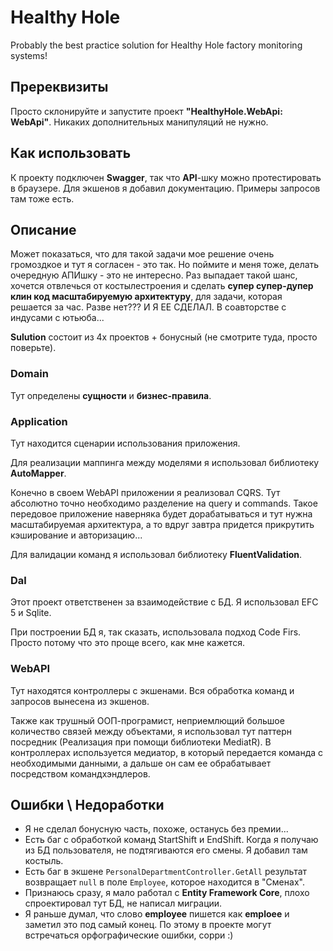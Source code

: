 # Healthy Hole 

Probably the best practice solution for Healthy Hole factory monitoring systems!

## Пререквизиты

Просто склонируйте и запустите проект **"HealthyHole.WebApi: WebApi"**. Никаких дополнительных манипуляций не нужно.

## Как использовать

К проекту подключен **Swagger**, так что **API**-шку можно протестировать в браузере. 
Для экшенов я добавил документацию. Примеры запросов там тоже есть.

## Описание

Может показаться, что для такой задачи мое решение очень громоздкое и тут я согласен - это так. Но поймите и меня тоже, делать очередную АПИшку - это не интересно. Раз выпадает такой шанс, хочется отвлечься от костылестроения и сделать **супер супер-дупер клин код масштабируемую архитектуру**, для задачи, которая решается за час. Разве нет??? И Я ЕЕ СДЕЛАЛ. В соавторстве с индусами с ютьюба... 

**Sulution** состоит из 4х проектов + бонусный (не смотрите туда, просто поверьте). 

### Domain

Тут определены **сущности** и **бизнес-правила**.

### Application

Тут находится сценарии использования приложения. 

Для реализации маппинга между моделями я использовал библиотеку **AutoMapper**. 

Конечно в своем WebAPI приложении я реализовал CQRS. Тут абсолютно точно необходимо разделение на query и commands. Такое передовое приложение наверняка будет дорабатываться и тут нужна масштабируемая архитектура, а то вдруг завтра придется прикрутить кэширование и авторизацию...

Для валидации команд я использовал библиотеку **FluentValidation**.


### Dal

Этот проект ответственен за взаимодействие с БД. Я использовал EFC 5 и Sqlite. 

При построении БД я, так сказать, использовала подход Code Firs. Просто потому что это проще всего, как мне кажется.

### WebAPI

Тут находятся контроллеры с экшенами. Вся обработка команд и запросов вынесена из экшенов. 

Также как трушный ООП-програмист, неприемлющий большое количество связей между объектами, я использовал тут паттерн посредник (Реализация при помощи библиотеки MediatR). В контроллерах используется медиатор, в который передается команда с необходимыми данными, а дальше он сам ее обрабатывает посредством командхэндлеров.

## Ошибки \ Недоработки

* Я не сделал бонусную часть, похоже, останусь без премии...
* Есть баг с обработкой команд StartShift и EndShift. Когда я получаю из БД пользователя, не подтягиваются его смены. Я добавил там костыль.
* Есть баг в экшене `PersonalDepartmentController.GetAll` результат возвращает `null` в поле `Employee`, которое находится в "Сменах".
* Признаюсь сразу, я мало работал с **Entity Framework Core**, плохо спроектировал тут БД, не написал миграции.   
* Я раньше думал, что слово **employee** пишется как **emploee** и заметил это под самый конец. По этому в проекте могут встречаться орфографические ошибки, сорри :)



